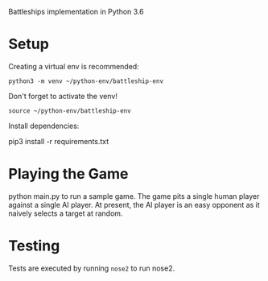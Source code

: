 Battleships implementation in Python 3.6

# Setup

Creating a virtual env is recommended:

`python3 -m venv ~/python-env/battleship-env`

Don't forget to activate the venv!

`source ~/python-env/battleship-env`

Install dependencies:

pip3 install -r requirements.txt

# Playing the Game

python main.py to run a sample game. The game pits a single human player against a single AI player. At present, the AI player is an easy opponent as it naively selects a target at random.

# Testing

Tests are executed by running `nose2` to run nose2.
